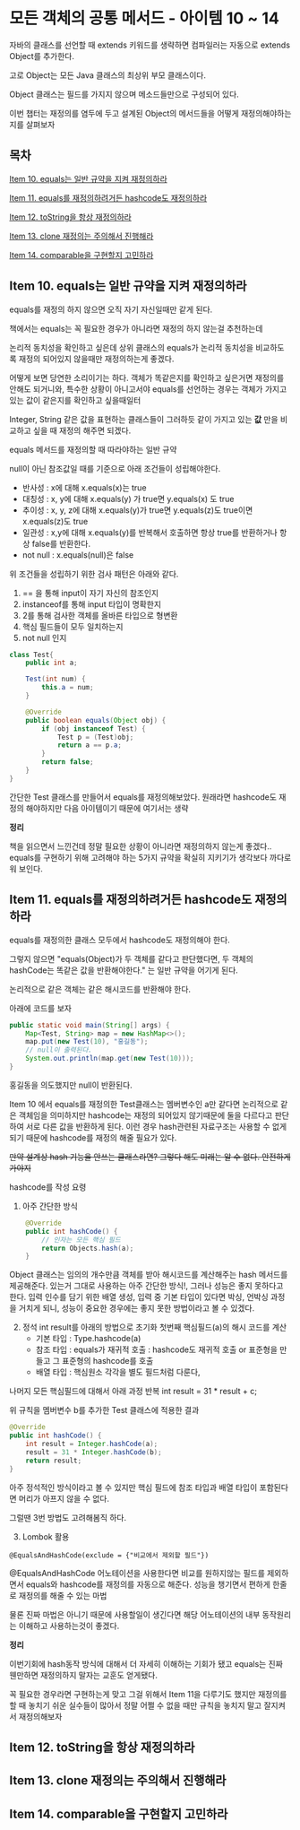 # 모든 객체의 공통 메서드 - 아이템 10 ~ 14

자바의 클래스를 선언할 때 extends 키워드를 생략하면 컴파일러는 자동으로 extends Object를 추가한다.

고로 Object는 모든 Java 클래스의 최상위 부모 클래스이다.

Object 클래스는 필드를 가지지 않으며 메소드들만으로 구성되어 있다.

이번 챕터는 재정의를 염두에 두고 설계된 Object의 메서드들을 어떻게 재정의해야하는지를 살펴보자 

## 목차
[Item 10. equals는 일반 규약을 지켜 재정의하라](#item-10-equals는-일반-규약을-지켜-재정의하라)

[Item 11. equals를 재정의하려거든 hashcode도 재정의하라](#item-11-equals를-재정의하려거든-hashcode도-재정의하라)

[Item 12. toString을 항상 재정의하라](#item-12-tostring을-항상-재정의하라)

[Item 13. clone 재정의는 주의해서 진행해라](#item-13-clone-재정의는-주의해서-진행해라)

[Item 14. comparable을 구현할지 고민하라](#item-14-comparable을-구현할지-고민하라)

## Item 10. equals는 일반 규약을 지켜 재정의하라

equals를 재정의 하지 않으면 오직 자기 자신일때만 같게 된다.

책에서는 equals는 꼭 필요한 경우가 아니라면 재정의 하지 않는걸 추천하는데

논리적 동치성을 확인하고 싶은데 상위 클래스의 equals가 논리적 동치성을 비교하도록 재정의 되어있지 않을때만 재정의하는게 좋겠다.

어떻게 보면 당연한 소리이기는 하다. 객체가 똑같은지를 확인하고 싶은거면 재정의를 안해도 되거니와,
특수한 상황이 아니고서야 equals를 선언하는 경우는 객체가 가지고 있는 값이 같은지를 확인하고 싶을때일터

Integer, String 같은 값을 표현하는 클래스들이 그러하듯 같이 가지고 있는 **값** 만을 비교하고 싶을 때 재정의 해주면 되겠다.

equals 메서드를 재정의할 때 따라야하는 일반 규약

null이 아닌 참조값일 때를 기준으로 아래 조건들이 성립해야한다.

* 반사성 : x에 대해 x.equals(x)는 true
* 대칭성 : x, y에 대해 x.equals(y) 가 true면 y.equals(x) 도 true
* 추이성 : x, y, z에 대해 x.equals(y)가 true면 y.equals(z)도 true이면 x.equals(z)도 true 
* 일관성 : x,y에 대해 x.equals(y)를 반복해서 호출하면 항상 true를 반환하거나 항상 false를 반환한다.
* not null : x.equals(null)은 false

위 조건들을 성립하기 위한 검사 패턴은 아래와 같다.
1. == 을 통해 input이 자기 자신의 참조인지
2. instanceof를 통해 input 타입이 명확한지
3. 2를 통해 검사한 객체를 올바른 타입으로 형변환
4. 핵심 필드들이 모두 일치하는지
5. not null 인지

```java
class Test{
	public int a;

	Test(int num) {
		this.a = num;
	}

	@Override
	public boolean equals(Object obj) {
		if (obj instanceof Test) {
			Test p = (Test)obj;
			return a == p.a;
		}
		return false;
	}
}
```
간단한 Test 클래스를 만들어서 equals를 재정의해보았다. 원래라면 hashcode도 재정의 해야하지만 다음 아이템이기 때문에 여기서는 생략

**정리**

책을 읽으면서 느낀건데 정말 필요한 상황이 아니라면 재정의하지 않는게 좋겠다..
equals를 구현하기 위해 고려해야 하는 5가지 규약을 확실히 지키기가 생각보다 까다로워 보인다.

## Item 11. equals를 재정의하려거든 hashcode도 재정의하라

equals를 재정의한 클래스 모두에서 hashcode도 재정의해야 한다.

그렇지 않으면 "equals(Object)가 두 객체를 같다고 판단했다면, 두 객체의 hashCode는 똑같은 값을 반환해야한다." 는 일반 규약을 어기게 된다.

논리적으로 같은 객체는 같은 해시코드를 반환해야 한다.

아래에 코드를 보자

```java
public static void main(String[] args) {
	Map<Test, String> map = new HashMap<>();
	map.put(new Test(10), "홍길동");
	// null이 출력된다.
	System.out.println(map.get(new Test(10)));
}
```
홍길동을 의도했지만 null이 반환된다.

Item 10 에서 equals를 재정의한 Test클래스는 멤버변수인 a만 같다면 논리적으로 같은 객체임을 의미하지만 
hashcode는 재정의 되어있지 않기때문에 둘을 다르다고 판단하여 서로 다른 값을 반환하게 된다.
이런 경우 hash관련된 자료구조는 사용할 수 없게 되기 때문에 hashcode를 재정의 해줄 필요가 있다.

~~만약 설계상 hash 기능을 안쓰는 클래스라면? 그렇다 해도 미래는 알 수 없다. 안전하게 가야지~~

hashcode를 작성 요령

1. 아주 간단한 방식
```java
	@Override
	public int hashCode() {
		// 인자는 모든 핵심 필드
		return Objects.hash(a);
	}
```
Object 클래스는 임의의 개수만큼 객체를 받아 해시코드를 계산해주는 hash 메서드를 제공해준다.
있는거 그대로 사용하는 아주 간단한 방식!, 그러나 성능은 좋지 못하다고 한다.
입력 인수를 담기 위한 배열 생성, 입력 중 기본 타입이 있다면 박싱, 언박싱 과정을 거치게 되니,
성능이 중요한 경우에는 좋지 못한 방법이라고 볼 수 있겠다.

2. 정석
int result를 아래의 방법으로 초기화
첫번째 핵심필드(a)의 해시 코드를 계산 
	* 기본 타입 : Type.hashcode(a)
	* 참조 타입 :
		equals가 재귀적 호출 : hashcode도 재귀적 호출 or
		표준형을 만들고 그 표준형의 hashcode를 호출
	* 배열 타입 : 핵심원소 각각을 별도 필드처럼 다룬다,

나머지 모든 핵심필드에 대해서 아래 과정 반복
int result = 31 * result + c;

위 규칙을 멤버변수 b를 추가한 Test 클래스에 적용한 결과
```java
@Override
public int hashCode() {
	int result = Integer.hashCode(a);
	result = 31 * Integer.hashCode(b);
	return result;
}
```

아주 정석적인 방식이라고 볼 수 있지만 핵심 필드에 참조 타입과 배열 타입이 포함된다면 머리가 아프지 않을 수 없다.

그럴땐 3번 방법도 고려해봄직 하다.

3. Lombok 활용

``@EqualsAndHashCode(exclude = {"비교에서 제외할 필드"})``

@EqualsAndHashCode 어노테이션을 사용한다면 비교를 원하지않는 필드를 제외하면서 equals와 hashcode를 재정의를 자동으로 해준다.
성능을 챙기면서 편하게 한줄로 재정의를 해줄 수 있는 마법

물론 진짜 마법은 아니기 때문에 사용할일이 생긴다면 해당 어노테이션의 내부 동작원리는 이해하고 사용하는것이 좋겠다.


**정리**

이번기회에 hash동작 방식에 대해서 더 자세히 이해하는 기회가 됐고 equals는 진짜 웬만하면 재정의하지 말자는 교훈도 얻게됐다.

꼭 필요한 경우라면 구현하는게 맞고 그걸 위해서 Item 11을 다루기도 했지만 재정의를 할 때 놓치기 쉬운 실수들이 많아서
정말 어쩔 수 없을 때만 규칙을 놓치지 말고 잘지켜서 재정의해보자

## Item 12. toString을 항상 재정의하라



## Item 13. clone 재정의는 주의해서 진행해라



## Item 14. comparable을 구현할지 고민하라

